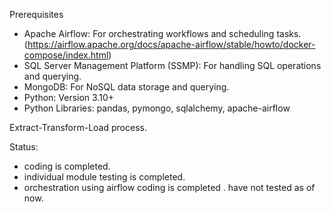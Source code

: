 Prerequisites
* Apache Airflow: For orchestrating workflows and scheduling tasks.(https://airflow.apache.org/docs/apache-airflow/stable/howto/docker-compose/index.html)
* SQL Server Management Platform (SSMP): For handling SQL operations and querying.
* MongoDB: For NoSQL data storage and querying.
* Python: Version 3.10+
* Python Libraries: pandas, pymongo, sqlalchemy, apache-airflow


Extract-Transform-Load process.


Status:
- coding is completed.
- individual module testing is completed.
- orchestration using airflow coding is completed . have not tested as of now.
 
